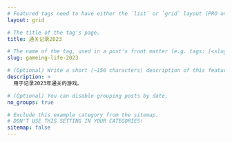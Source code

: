 ```yaml
---
# Featured tags need to have either the `list` or `grid` layout (PRO only).
layout: grid

# The title of the tag's page.
title: 通关记录2023

# The name of the tag, used in a post's front matter (e.g. tags: [<slug>]).
slug: gameing-life-2023

# (Optional) Write a short (~150 characters) description of this featured tag.
description: >
  用于记录2023年通关的游戏。

# (Optional) You can disable grouping posts by date.
no_groups: true

# Exclude this example category from the sitemap.
# DON'T USE THIS SETTING IN YOUR CATEGORIES!
sitemap: false
---
```

